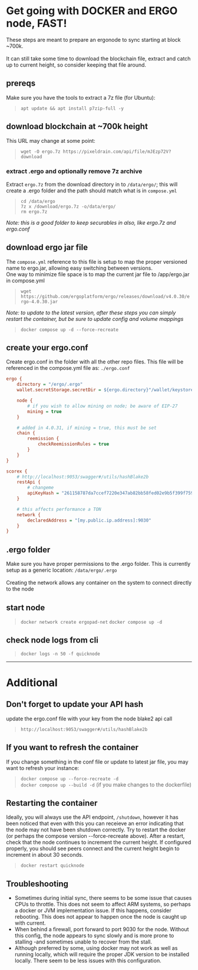 # Get going with DOCKER and ERGO node, FAST!
These steps are meant to prepare an ergonode to sync starting at block ~700k.<br>
<br>
It can still take some time to download the blockchain file, extract and catch up to current height, so consider keeping that file around.

## prereqs
Make sure you have the tools to extract a 7z file (for Ubuntu):
> `apt update && apt install p7zip-full -y`

## download blockchain at ~700k height
This URL may change at some point:
> `wget -O ergo.7z https://pixeldrain.com/api/file/mJEzp72V?download`

### extract .ergo and optionally remove 7z archive
Extract `ergo.7z` from the download directory in to `/data/ergo/`; this will create a .ergo folder and the path should match what is in `compose.yml`
> `cd /data/ergo`<br>
> `7z x /download/ergo.7z -o/data/ergo/`<br>
> `rm ergo.7z`<br>

_Note: this is a good folder to keep securables in also, like ergo.7z and ergo.conf_

## download ergo jar file
The `compose.yml` reference to this file is setup to map the proper versioned name to ergo.jar, allowing easy switching between versions.<br>
One way to minimize file space is to map the current jar file to /app/ergo.jar in compose.yml
> `wget https://github.com/ergoplatform/ergo/releases/download/v4.0.30/ergo-4.0.30.jar`<br>

_Note: to update to the latest version, after these steps you can simply restart the container, but be sure to update config and volume mappings_
> `docker compose up -d --force-recreate`

## create your ergo.conf
Create ergo.conf in the folder with all the other repo files.  This file will be referenced in the compose.yml file as: `./ergo.conf`
```ini
ergo {
    directory = "/ergo/.ergo"
    wallet.secretStorage.secretDir = ${ergo.directory}"/wallet/keystore"

    node {
        # if you wish to allow mining on node; be aware of EIP-27
        mining = true
    }

    # added in 4.0.31, if mining = true, this must be set
    chain {
        reemission {
            checkReemissionRules = true
        }
    }
}

scorex {
    # http://localhost:9053/swagger#/utils/hashBlake2b
    restApi {
        # changeme
        apiKeyHash = "261158787da7ccef7220e347ab82bb58fed02e9b5f399f7594a6ed9b176df2f7"
    }

    # this affects performance a TON
    network {
        declaredAddress = "[my.public.ip.address]:9030"
    }
}
```

## .ergo folder
Make sure you have proper permissions to the .ergo folder.  This is currently setup as a generic location: `/data/ergo/.ergo`<br>
<br>
Creating the network allows any container on the system to connect 
directly to the node

## start node
> `docker network create ergopad-net`
> `docker compose up -d`

## check node logs from cli
> `docker logs -n 50 -f quicknode`

<hr>

# Additional

## Don't forget to update your API hash
update the ergo.conf file with your key from the node blake2 api call
> `http://localhost:9053/swagger#/utils/hashBlake2b`

## If you want to refresh the container
If you change something in the conf file or update to latest jar file, you may want to refresh your instance:
> `docker compose up --force-recreate -d`<br>
> `docker compose up --build -d` (if you make changes to the dockerfile)

## Restarting the container
Ideally, you will always use the API endpoint, `/shutdown`, however it has been noticed that even with this you can receieve an error indicating that the node may not have been shutdown correctly.  Try to restart the docker (or perhaps the compose version --force-recreate above).  After a restart, check that the node continues to increment the current height.  If configured properly, you should see peers connect and the current height begin to increment in about 30 seconds.
> `docker restart quicknode`<br>

## Troubleshooting
- Sometimes during initial sync, there seems to be some issue that causes CPUs to throttle.  This does not seem to affect ARM systems, so perhaps a docker or JVM implementation issue.  If this happens, consider rebooting.  This does not appear to happen once the node is caught up with current.
- When behind a firewall, port forward to port 9030 for the node.  Without this config, the node appears to sync slowly and is more prone to stalling -and sometimes unable to recover from the stall.
- Although preferred by some, using docker may not work as well as running locally, which will require the proper JDK version to be installed locally.  There seem to be less issues with this configuration.